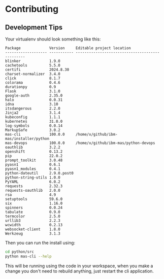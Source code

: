 Contributing
===============================================================================

Development Tips
-------------------------------------------------------------------------------

Your virtualenv should look something like this:

```
Package             Version     Editable project location
------------------- ----------- -----------------------------------------------
blinker             1.9.0
cachetools          5.5.0
certifi             2024.8.30
charset-normalizer  3.4.0
click               8.1.7
colorama            0.4.6
durationpy          0.9
Flask               3.1.0
google-auth         2.35.0
halo                0.0.31
idna                3.10
itsdangerous        2.2.0
Jinja2              3.1.4
kubeconfig          1.1.1
kubernetes          31.0.0
log-symbols         0.0.14
MarkupSafe          3.0.2
mas-cli             100.0.0     /home/x/github/ibm-mas/installer/python
mas-devops          100.0.0     /home/x/github/ibm-mas/python-devops
oauthlib            3.2.2
openshift           0.13.2
pip                 22.0.2
prompt_toolkit      3.0.48
pyasn1              0.6.1
pyasn1_modules      0.4.1
python-dateutil     2.9.0.post0
python-string-utils 1.0.0
PyYAML              6.0.2
requests            2.32.3
requests-oauthlib   2.0.0
rsa                 4.9
setuptools          59.6.0
six                 1.16.0
spinners            0.0.24
tabulate            0.9.0
termcolor           2.5.0
urllib3             2.2.3
wcwidth             0.2.13
websocket-client    1.8.0
Werkzeug            3.1.3
```

Then you can run the install using:

```bash
cd python/src
python mas-cli --help
```

This will be running using the code in your workspace, when you make a change you don't need to rebuild anything, just restart the cli application.
